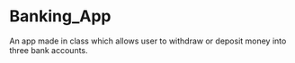 # Banking_App
An app made in class which allows user to withdraw or deposit money into three bank accounts.
